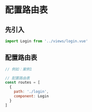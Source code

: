 # 配置路由表

## 先引入

```js
import Login from '../views/login.vue'
```

## 配置路由表

```js
// 例如：案例1

// 配置路由表
const routes = [
  {
    path: './login',
    component: Login
  }
]
```

